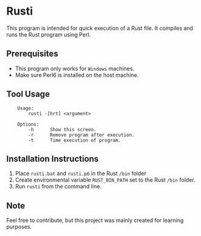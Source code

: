 Rusti
=====

This program is intended for quick execution of a Rust file. It compiles and runs the Rust program using Perl.

Prerequisites
-------------
  * This program only works for `Windows` machines.
  * Make sure Perl6 is installed on the host machine.

Tool Usage
----------
```
    Usage: 
        rusti -[hrt] <argument>
    
    Options:
        -h      Show this screen.
        -r      Remove program after execution.
        -t      Time execution of program.
```

Installation Instructions
-------------------------
  1. Place `rusti.bat` and `rusti.p6` in the Rust `/bin` folder
  2. Create environmental variable `RUST_BIN_PATH` set to the Rust `/bin` folder.
  3. Run `rusti` from the command line.


Note
----
Feel free to contribute, but this project was mainly created for learning purposes.